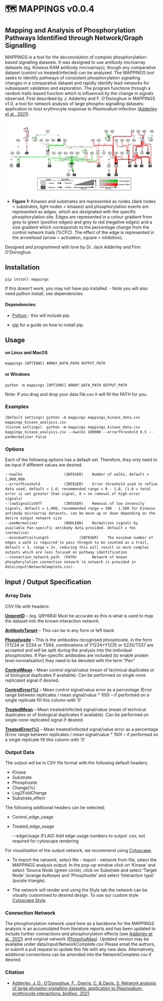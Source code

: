 # 🗺 MAPPINGS v0.0.4

## Mapping and Analysis of Phosphorylation Pathways Identified through Network/Graph Signalling

MAPPINGS is a tool for the deconvolution of complex phosphorylation-based signalling datasets. It was designed to use antibody microarray datasets (eg. Kinexus KAM antibody microarrays), though any comparative dataset (control vs treated/infected) can be analysed. The MAPPINGS tool seeks to identify pathways of consistent phosphorylation signalling changes in a comparative dataset and rapidly identify lead networks for subsequent validation and exploration. The program functions through a random trails-based function which is influenced by the change in signals observed. First described by J. Adderley and F. O’Donoghue in MAPPINGS v1.0, a tool for network analysis of large phospho-signalling datasets: application to host erythrocyte response to *Plasmodium* infection ([Adderley et al., 2021](https://www.biorxiv.org/content/10.1101/2021.05.07.443051v1)).

![Example image of MAPPINGS output network formatted in cytoscape](https://github.com/FinnOD/mappings/blob/main/images/ExampleNetwork.jpg)

 - **Figure 1:** Kinases and substrates are represented as nodes (dark nodes = substrates, light nodes = kinases) and phosphorylation events are represented as edges, which are designated with the specific phosphorylation site. Edges are represented in a colour gradient from grey to green (positive edges) and grey to red (negative edges) and a size gradient which corresponds to the percentage change from the control network trails (%CFC). The effect of the edge is represented in the arrowhead (arrow = activation, square = inhibition).

Designed and programmed with love by Dr. Jack Adderley and Finn O'Donoghue.

## Installation

	pip install mappings

If this doesn’t work, you may not have pip installed. - Note you will also need python install, see dependencies.

#### Dependencies:

- [Python ](https://www.python.org/) - this will include pip.

- [pip](https://pip.pypa.io/en/stable/installation/) for a guide on how to install pip.


## Usage
#### on Linux and MacOS

	mappings [OPTIONS] ARRAY_DATA_PATH OUTPUT_PATH

#### or Windows

	python -m mappings [OPTIONS] ARRAY_DATA_PATH OUTPUT_PATH

Note: If you drag and drop your data file.csv it will fill the PATH for you.

### Examples

    (Default settings) python -m mappings mappings_kinase_data.csv mappings_kinase_analysis.csv
    (Custom settings)  python -m mappings mappings_kinase_data.csv mappings_kinase_analysis.csv --nwalks 100000 --errorThreshold 0.5 --panNormaliser False 

### Options

Each of the following options has a default set. Therefore, they only need to be input if different values are desired. 

    --nwalks                   (INTEGER)    Number of walks, default = 1,000,000.
    --errorThreshold           (INTEGER)    Error threshold used to refine data used, default = 1.0, recommended range = 0 - 1.0, (1.0 = total error is not greater than signal, 0 = no removal of high error signals) 
    --lowSignalCutOff          (INTEGER)    Removal of low intensity signals, default = 1,000, recommended range = 500 - 1,500 for Kinexus antibody microarray datasets, can be move up or down depending on the desire output network size
    --panNormaliser            (BOOLEAN)    Normalises signals by available Pan-specific antibody data provided. Default = Yes (normalise)
    --minimumTrailLength              (INTEGER)    The minimum number of edges a walk is required to pass throguh to be counted as a trail, default = 3, range = 1+, reducing this will result in more complex outputs which are less focused on pathway identification
    --connection_network_path  (PATH)       Network of known phosphorylation connection network (a network is provided in data\input\NetworkComplete.csv).


## Input / Output Specification

### Array Data

CSV file with headers:

<ins>**UniprotID**</ins> – (eg. Q9Y6R4) Must be accurate as this is what is used to map the dataset into the known interaction network.

<ins>**AntibodyTarget**</ins>  – This can be in any form or left blank

<ins>**Phosphosite**</ins> – This is the antibodies recognised phosphosite, in the form (Y1234 or S234 or T564, combinations of Y1234+Y1235 or S235/T537 are accepted and will be split during the analysis into the individual phosphosites. If Pan-specific antibodies are included (to enable protein level normalisation) they need to be denoted with the term "Pan"

<ins>**ControlMean**</ins>  – Mean control signal/value (mean of technical duplicates or of biological duplicates if available). Can be performed on single none replicated signal if desired.

<ins>**ControlError(%)**</ins>  – Mean control signal/value error as a percentage (Error range between replicates / mean signal/value * 100) – if performed on a single replicate fill this column with ‘0’

<ins>**TreatedMean**</ins>  – Mean treated/infected signal/value (mean of technical duplicates or of biological duplicates if available). Can be performed on single none replicated signal if desired.

<ins>**TreatedError(%)**</ins>  – Mean treated/infected signal/value error as a percentage (Error range between replicates / mean signal/value * 100) – if performed on a single replicate fill this column with ‘0’

### Output Data

The output will be in CSV file format with the following default headers;

 - Kinase 
 - Substrate
 - Phosphosite
 - Change(%)
 - Log2FoldChange
 - Substrate_effect

The following additional headers can be selected;

 - Control_edge_usage
 - Treated_edge_usage
 

     --edgeUsage    (FLAG)    Add edge usage numbers to output .csv, not required for cytoscape rendering


For visualisation of the output network, we recommend using [Cytoscape](https://cytoscape.org/). 

 - To import the network, select file - import - network from file, select the MAPPINGS analysis output. In the pop-up window click on ‘Kinase’ and select ‘Source Node (green circle), click on Substrate and select ‘Target Node’ (orange bullseye) and ‘Phosphosite’ and select ‘Interaction type' (purple triangle).

 - The network will render and using the Style tab the network can be visually customised to desired design. To use our custom style [Cytoscape Style](mappings/data/MAPPINGSCytoscapeStyle.xml).

### Connection  Network
The phosphorylation network used here as a backbone for the MAPPINGS analysis is an accumulated from literature reports and has been updated to include further connections and phosphorylation effects (see [Adderley et al., 2021](https://www.biorxiv.org/content/10.1101/2021.05.07.443051v1)) and original network ([PhosphoAtlas](https://pubmed.ncbi.nlm.nih.gov/26921330/)). Updated version may be available under data/input/NetworkComplete.csv Please email the authors, or submit a pull request to update this file with any new data. Alternatively, additional connections can be amended into the NetworkComplete.csv if desired.

### Citation
 
 - [Adderley, J. D., O’Donoghue, F., Doerig, C. & Davis, S. Network analysis of large phospho-signalling datasets: application to Plasmodium-erythrocyte interactions. bioRxiv, 2021](https://www.biorxiv.org/content/10.1101/2021.05.07.443051v1)